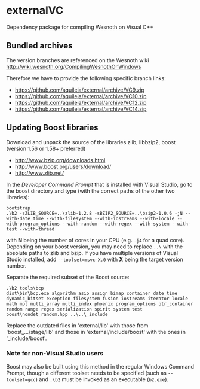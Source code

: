 # externalVC

Dependency package for compiling Wesnoth on Visual C++

## Bundled archives

The version branches are referenced on the Wesnoth wiki  
http://wiki.wesnoth.org/CompilingWesnothOnWindows

Therefore we have to provide the following specific branch links:
- https://github.com/aquileia/external/archive/VC9.zip
- https://github.com/aquileia/external/archive/VC10.zip
- https://github.com/aquileia/external/archive/VC12.zip
- https://github.com/aquileia/external/archive/VC14.zip


## Updating Boost libraries

Download and unpack the source of the libraries zlib, libbzip2, boost (version 1.56 or 1.58+ preferred)
* http://www.bzip.org/downloads.html
* http://www.boost.org/users/download/
* http://www.zlib.net/

In the *Developer Command Prompt* that is installed with Visual Studio, go to the boost directory and type (with the correct paths of the other two libraries):
```
bootstrap
.\b2 -sZLIB_SOURCE=..\zlib-1.2.8 -sBZIP2_SOURCE=..\bzip2-1.0.6 -jN --with-date_time --with-filesystem --with-iostreams --with-locale --with-program_options --with-random --with-regex --with-system --with-test --with-thread
```
with **N** being the number of cores in your CPU (e.g. `-j4` for a quad core).
Depending on your boost version, you may need to replace `..\` with the absolute paths to zlib and bzip.
If you have multiple versions of Visual Studio installed, add `--toolset=msvc-X.0` with **X** being the target version number.

Separate the required subset of the Boost source:
```
.\b2 tools\bcp
dist\bin\bcp.exe algorithm asio assign bimap container date_time dynamic_bitset exception filesystem fusion iostreams iterator locale math mpl multi_array multi_index phoenix program_options ptr_container random range regex serialization spirit system test boost\nondet_random.hpp ..\..\_include
```

Replace the outdated files in 'external/lib' with those from 'boost_.../stage/lib' and those in 'external/include/boost' with  the ones in '_include/boost'.

### Note for non-Visual Studio users
Boost may also be built using this method in the regular Windows Command Prompt, though a different toolset needs to be specified (such as `--toolset=gcc`) and `.\b2` must be invoked as an executable (`b2.exe`).
